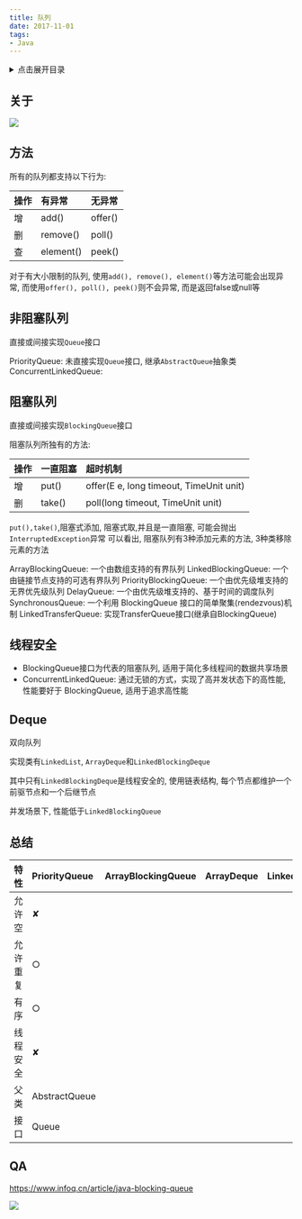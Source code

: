 ```yaml
---
title: 队列
date: 2017-11-01
tags:
- Java
---
```

<details>
<summary>点击展开目录</summary>
<!-- TOC -->

- [关于](#关于)
- [方法](#方法)
- [非阻塞队列](#非阻塞队列)
- [阻塞队列](#阻塞队列)
- [线程安全](#线程安全)
- [Deque](#deque)
- [总结](#总结)
- [QA](#qa)

<!-- /TOC -->
</details>

## 关于

![](https://dev.tencent.com/u/LuVx21/p/img/git/raw/master/java_api_queue.png)

## 方法

所有的队列都支持以下行为:

| 操作 | 有异常    | 无异常  |
| :--- | :-------- | :------ |
| 增   | add()     | offer() |
| 删   | remove()  | poll()  |
| 查   | element() | peek()  |

对于有大小限制的队列, 使用`add(), remove(), element()`等方法可能会出现异常,
而使用`offer(), poll(), peek()`则不会异常, 而是返回false或null等

## 非阻塞队列

直接或间接实现`Queue`接口

PriorityQueue: 未直接实现`Queue`接口, 继承`AbstractQueue`抽象类
ConcurrentLinkedQueue:

## 阻塞队列

直接或间接实现`BlockingQueue`接口

阻塞队列所独有的方法:

| 操作 | 一直阻塞 | 超时机制                                |
| :--- | :------- | :-------------------------------------- |
| 增   | put()    | offer(E e, long timeout, TimeUnit unit) |
| 删   | take()   | poll(long timeout, TimeUnit unit)       |

`put(),take()`,阻塞式添加, 阻塞式取,并且是一直阻塞, 可能会抛出`InterruptedException`异常
可以看出, 阻塞队列有3种添加元素的方法, 3种类移除元素的方法


ArrayBlockingQueue: 一个由数组支持的有界队列
LinkedBlockingQueue: 一个由链接节点支持的可选有界队列
PriorityBlockingQueue: 一个由优先级堆支持的无界优先级队列
DelayQueue: 一个由优先级堆支持的、基于时间的调度队列
SynchronousQueue: 一个利用 BlockingQueue 接口的简单聚集(rendezvous)机制
LinkedTransferQueue: 实现TransferQueue接口(继承自BlockingQueue)

## 线程安全

* BlockingQueue接口为代表的阻塞队列, 适用于简化多线程间的数据共享场景
* ConcurrentLinkedQueue: 通过无锁的方式，实现了高并发状态下的高性能, 性能要好于 BlockingQueue, 适用于追求高性能

## Deque

双向队列

实现类有`LinkedList`, `ArrayDeque`和`LinkedBlockingDeque`

其中只有`LinkedBlockingDeque`是线程安全的, 使用链表结构, 每个节点都维护一个前驱节点和一个后继节点

并发场景下, 性能低于`LinkedBlockingQueue`

## 总结

| 特性     | PriorityQueue | ArrayBlockingQueue | ArrayDeque | LinkedBlockingDeque | LinkedList | ConcurrentLinkedQueue |
| :------- | :------------ | :----------------- | :--------- | :------------------ | :--------- | :-------------------- |
| 允许空   |   ✘          |                    |            |                     |            |                       |
| 允许重复 |  ○           |                    |            |                     |            |                       |
| 有序     |   ○            |                    |            |                     |            |                       |
| 线程安全 |  ✘             |                    |            |                     |            |                       |
| 父类     |  AbstractQueue             |                    |            |                     |            |                       |
| 接口     |Queue|                    |            |                     |            |                       |

## QA


https://www.infoq.cn/article/java-blocking-queue

[![](https://static.segmentfault.com/v-5b1df2a7/global/img/creativecommons-cc.svg)](https://creativecommons.org/licenses/by-nc-nd/4.0/)
